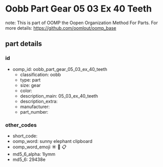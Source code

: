 # Oobb Part Gear 05 03 Ex 40 Teeth  

note: This is part of OOMP the Oopen Organization Method For Parts. For more details: https://github.com/oomlout/oomp_base

##  part details





### id
* oomp_id: oobb_part_gear_05_03_ex_40_teeth
  * classification: oobb
  * type: part
  * size: gear
  * color: 
  * description_main: 05_03_ex_40_teeth
  * description_extra: 
  * manufacturer: 
  * part_number: 

### other_codes
* short_code: 
* oomp_word: sunny elephant clipboard
* oomp_word_emoji :sunny: :elephant: :clipboard:
* md5_6_alpha: 1lymm
* md5_6: 29438e